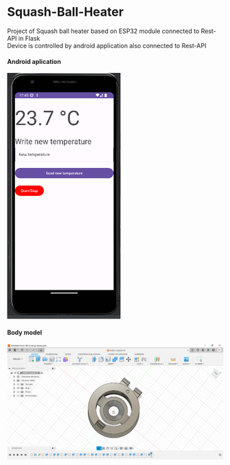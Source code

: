# Squash-Ball-Heater
Project of Squash ball heater based on ESP32 module connected to Rest-API in Flask </br>
Device is controlled by android application also connected to Rest-API</br>
#### Android aplication</br>
![aplikacja](aplikacja.png)
#### Body model</br>
![Korpus1](korpus1.png)

